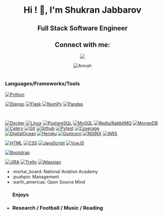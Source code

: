 <!-- - 👋 Hi, My name is Shukran
- I'm a backend developer
- Skils: Python / C++/ Django / Flask / FastAPI/ RestApi / HTML / CSS / JS / Vue/ React/ MySQL / PostgreSQL / Redis / Docker 
- Check it if you want to contact me. EMail: shukranrma@gmail.com 
<p align="center">
  <img src="https://media.giphy.com/media/KAq5w47R9rmTuvWOWa/giphy.gif" width="100">
  <img src="https://media.giphy.com/media/XAxylRMCdpbEWUAvr8/giphy.gif" width="100">
  <img src="https://media.giphy.com/media/fsEaZldNC8A1PJ3mwp/giphy.gif" width="100">
  <img src="https://i.giphy.com/media/KzJkzjggfGN5Py6nkT/200.webp" width="100">
  <br/>
  <br/>
  
  <img src="https://media.giphy.com/media/1yk0v6WtCinP5Ptz6G/giphy.gif" width="100">
  
</p>

[<img src='https://cdn.jsdelivr.net/npm/simple-icons@3.0.1/icons/linkedin.svg' alt='linkedin' height='40'>](https://www.linkedin.com/in/shukran-jabbarov-b953aa190/)  

![shukran’s github stats](https://github-readme-stats.vercel.app/api?username=shukranjs&count_private=true&show_icons=true&theme=gotham) -->


<h1 align="center">Hi ! 👋, I'm Shukran Jabbarov</h1>
<h2 align="center" >Full Stack Software Engineer </h2>
<h2 align="center">Connect with me:</h2>
<p align="center">
  <a href="mailto:shukranrma@gmail.com"><img src="https://img.shields.io/badge/e‑mail-D14836.svg?style=for-the-badge&logo=GMail&logoColor=white"/></a>
<!--  <a href="https://www.instagram.com/hsnylb_/"><img src="https://img.shields.io/badge/telegram-26A5E4.svg?style=for-the-badge&logo=telegram&logoColor=white"/></a> -->
</p>

<div align="center">
 <img  align="top" src="https://github-readme-stats.vercel.app/api/top-langs/?username=shukranjs&layout=compact&theme=onedark" alt="Amrah" />
</div>

<br/>

### Languages/Frameworks/Tools

[![Python](https://img.shields.io/badge/-Python-black?style=for-the-badge&logo=python&link=https://github.com/shukranjs)](https://github.com/shukranjs) 

[![Django](https://img.shields.io/badge/-Django-black?style=for-the-badge&logo=django&link=https://github.com/shukranjs)](https://github.com/shukranjs) 
[![Flask](https://img.shields.io/badge/-Flask-black?style=for-the-badge&logo=flask&link=https://github.com/shukranjs)](https://github.com/shukranjs) 
[![NumPy](https://img.shields.io/badge/-numpy-black?style=for-the-badge&logo=numpy&link=https://github.com/shukranjs)](https://github.com/shukranjs) 
[![Pandas](https://img.shields.io/badge/-pandas-black?style=for-the-badge&logo=pandas&link=https://github.com/shukranjs)](https://github.com/shukranjs) 
<!-- [![ReactRouter](https://img.shields.io/badge/-ReactRouter-black?style=for-the-badge&logo=react-router&link=https://github.com/shukranjs)](https://github.com/shukranjs)  -->
<br/>


[![Docker](https://img.shields.io/badge/-Docker-black?style=for-the-badge&logo=docker&link=https://github.com/shukranjs)](https://github.com/shukranjs) 
[![Linux](https://img.shields.io/badge/-linux-black?style=for-the-badge&logo=linux&link=https://github.com/shukranjs)](https://github.com/shukranjs) 
[![PostgreSQL](https://img.shields.io/badge/-PostgreSQL-black?style=for-the-badge&logo=PostgreSQL&link=https://github.com/shukranjs)](https://github.com/shukranjs) 
[![MySQL](https://img.shields.io/badge/-MySQL-black?style=for-the-badge&logo=MySQL&link=https://github.com/shukranjs)](https://github.com/shukranjs) 
[![Redis/RabbitMQ](https://img.shields.io/badge/-Redis/RabbitMQ-black?style=for-the-badge&logo=Redis/RabbitMQ&link=https://github.com/shukranjs)](https://github.com/shukranjs) 
[![MongoDB](https://img.shields.io/badge/-MongoDB-black?style=for-the-badge&logo=MongoDB&link=https://github.com/shukranjs)](https://github.com/shukranjs) 
[![Celery](https://img.shields.io/badge/-Celery-black?style=for-the-badge&logo=Celery&link=https://github.com/shukranjs)](https://github.com/shukranjs) 
[![Git](https://img.shields.io/badge/-Git-black?style=for-the-badge&logo=git&link=https://github.com/shukranjs)](https://github.com/shukranjs) 
[![Github](https://img.shields.io/badge/-Github-black?style=for-the-badge&logo=github&link=https://github.com/shukranjs)](https://github.com/shukranjs) 
[![Pytest](https://img.shields.io/badge/-Pytest-black?style=for-the-badge&logo=Pytest&link=https://github.com/shukranjs)](https://github.com/shukranjs) 
[![Coverage](https://img.shields.io/badge/-coverage-black?style=for-the-badge&logo=coverage&link=https://github.com/shukranjs)](https://github.com/shukranjs) 
<br/>
[![DigitalOcean](https://img.shields.io/badge/-DigitalOcean-black?style=for-the-badge&logo=DigitalOcean&link=https://github.com/shukranjs)](https://github.com/shukranjs) 
[![Heroku](https://img.shields.io/badge/-Heroku-black?style=for-the-badge&logo=Heroku&link=https://github.com/shukranjs)](https://github.com/shukranjs) 
[![Gunicorn](https://img.shields.io/badge/-Gunicorn-black?style=for-the-badge&logo=Gunicorn&link=https://github.com/shukranjs)](https://github.com/shukranjs) 
[![NGINX](https://img.shields.io/badge/-Nginx-black?style=for-the-badge&logo=Nginx&link=https://github.com/shukranjs)](https://github.com/shukranjs) 
[![AWS](https://img.shields.io/badge/-aws-black?style=for-the-badge&logo=aws&link=https://github.com/shukranjs)](https://github.com/shukranjs) 
<br/>

[![HTML](https://img.shields.io/badge/-HTML5-black?style=for-the-badge&logo=html5&link=https://github.com/shukranjs)](https://github.com/shukranjs) 
[![CSS](https://img.shields.io/badge/-CSS3-black?style=for-the-badge&logo=css3&link=https://github.com/shukranjs)](https://github.com/shukranjs)
[![JavaScript](https://img.shields.io/badge/-JavaScript-black?style=for-the-badge&logo=javascript&link=https://github.com/shukranjs)](https://github.com/shukranjs)
[![VueJS](https://img.shields.io/badge/-VueJS-black?style=for-the-badge&logo=vuejs&link=https://github.com/shukranjs)](https://github.com/shukranjs)
<!-- [![Figma](https://img.shields.io/badge/-Figma-black?style=for-the-badge&logo=figma&link=https://github.com/shukranjs)](https://github.com/shukranjs) -->
[![Bootstrap](https://img.shields.io/badge/-Bootstrap-black?style=for-the-badge&logo=bootstrap&link=https://github.com/shukranjs)](https://github.com/shukranjs)
<!-- [![MaterialUI](https://img.shields.io/badge/-MaterialUi-black?style=for-the-badge&logo=material-ui&link=https://github.com/shukranjs)](https://github.com/shukranjs)  -->
[![JIRA](https://img.shields.io/badge/-jira-black?style=for-the-badge&logo=jira&link=https://github.com/shukranjs)](https://github.com/shukranjs)
[![Trello](https://img.shields.io/badge/-trello-black?style=for-the-badge&logo=trello&link=https://github.com/shukranjs)](https://github.com/shukranjs)
[![Atlassian](https://img.shields.io/badge/-Atlassian-black?style=for-the-badge&logo=Atlassian&link=https://github.com/shukranjs)](https://github.com/shukranjs)
<br/>

<ul>
  <li listStyle='none'> :mortar_board: National Aviation Academy </li>
  <li> :pushpin: Management </li>
  <li> :earth_americas: Open Source Mind </li>
</ul>

<ul>
 <h3> Enjoys<h3>
 <li> Research / Football / Music / Reading </li> 
</ul>
